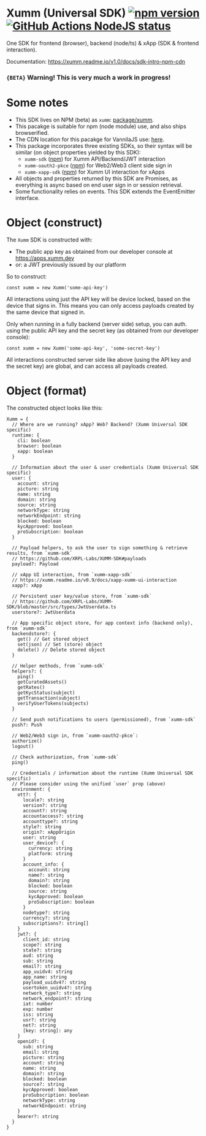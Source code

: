 # Xumm (Universal SDK)  [![npm version](https://badge.fury.io/js/xumm.svg)](https://www.npmjs.com/xumm) [![GitHub Actions NodeJS status](https://github.com/XRPL-Labs/Xumm-Universal-SDK/workflows/NodeJS/badge.svg?branch=main)](https://github.com/XRPL-Labs/Xumm-Universal-SDK/actions)

One SDK for frontend (browser), backend (node/ts) & xApp (SDK & frontend interaction).

Documentation: https://xumm.readme.io/v1.0/docs/sdk-intro-npm-cdn

### `{BETA}` Warning! This is very much a work in progress!

# Some notes

- This SDK lives on NPM (beta) as `xumm`: [package/xumm](https://www.npmjs.com/package/xumm).
- This pacakge is suitable for npm (node module) use, and also ships browserified.
- The CDN location for this pacakge for VannilaJS use: [here](https://xumm.app/assets/cdn/xumm.min.js).
- This package incorporates three existing SDKs, so their syntax will be similar (on object properties yielded by this SDK):
  - `xumm-sdk` ([npm](https://www.npmjs.com/package/xumm-sdk)) for Xumm API/Backend/JWT interaction
  - `xumm-oauth2-pkce` ([npm](https://www.npmjs.com/package/xumm-oauth2-pkce)) for Web2/Web3 client side sign in
  - `xumm-xapp-sdk` ([npm](https://www.npmjs.com/package/xumm-xapp-sdk)) for Xumm UI interaction for xApps
- All objects and properties returned by this SDK are Promises, as everything is async based on end user sign in or session retrieval.
- Some functionality relies on events. This SDK extends the EventEmitter interface.

# Object (construct)

The `Xumm` SDK is constructed with:

- The public app key as obtained from our developer console at https://apps.xumm.dev
- or: a JWT previously issued by our platform

So to construct:

```
const xumm = new Xumm('some-api-key')
```

All interactions using just the API key will be device locked, based on the device that signs in. This means you can only access payloads created by the same device that signed in.

Only when running in a fully backend (server side) setup, you can auth. using the public API key and the secret key (as obtained from our developer console):

```
const xumm = new Xumm('some-api-key', 'some-secret-key')
```

All interactions constructed server side like above (using the API key and the secret key) are global, and can access all payloads created.

# Object (format)

The constructed object looks like this:

```
Xumm = {
  // Where are we running? xApp? Web? Backend? (Xumm Universal SDK specific)
  runtime: {
    cli: boolean
    browser: boolean
    xapp: boolean
  }

  // Information about the user & user credentials (Xumm Universal SDK specific)
  user: {
    account: string
    picture: string
    name: string
    domain: string
    source: string
    networkType: string
    networkEndpoint: string
    blocked: boolean
    kycApproved: boolean
    proSubscription: boolean
  }

  // Payload helpers, to ask the user to sign something & retrieve results, from `xumm-sdk`
  // https://github.com/XRPL-Labs/XUMM-SDK#payloads
  payload?: Payload

  // xApp UI interaction, from `xumm-xapp-sdk`
  // https://xumm.readme.io/v0.9/docs/xapp-xumm-ui-interaction
  xapp?: xApp

  // Persistent user key/value store, from `xumm-sdk`
  // https://github.com/XRPL-Labs/XUMM-SDK/blob/master/src/types/JwtUserdata.ts
  userstore?: JwtUserdata

  // App specific object store, for app context info (backend only), from `xumm-sdk`
  backendstore?: {
    get() // Get stored object
    set(json) // Set (store) object
    delete() // Delete stored object
  }

  // Helper methods, from `xumm-sdk`
  helpers?: {
    ping()
    getCuratedAssets()
    getRates()
    getKycStatus(subject)
    getTransaction(subject)
    verifyUserTokens(subjects)
  }

  // Send push notifications to users (permissioned), from `xumm-sdk`
  push?: Push

  // Web2/Web3 sign in, from `xumm-oauth2-pkce`:
  authorize()
  logout()

  // Check authorization, from `xumm-sdk`
  ping()

  // Credentials / information about the runtime (Xumm Universal SDK specific)
  // Please consider using the unified `user` prop (above)
  environment: {
    ott?: {
      locale?: string
      version?: string
      account?: string
      accountaccess?: string
      accounttype?: string
      style?: string
      origin?: xAppOrigin
      user: string
      user_device?: {
        currency: string
        platform: string
      }
      account_info: {
        account: string
        name?: string
        domain?: string
        blocked: boolean
        source: string
        kycApproved: boolean
        proSubscription: boolean
      }
      nodetype?: string
      currency?: string
      subscriptions?: string[]
    }
    jwt?: {
      client_id: string
      scope?: string
      state?: string
      aud: string
      sub: string
      email?: string
      app_uuidv4: string
      app_name: string
      payload_uuidv4?: string
      usertoken_uuidv4?: string
      network_type?: string
      network_endpoint?: string
      iat: number
      exp: number
      iss: string
      usr?: string
      net?: string
      [key: string]: any
    }
    openid?: {
      sub: string
      email: string
      picture: string
      account: string
      name: string
      domain?: string
      blocked: boolean
      source?: string
      kycApproved: boolean
      proSubscription: boolean
      networkType: string
      networkEndpoint: string
    }
    bearer?: string
  }
}
```
